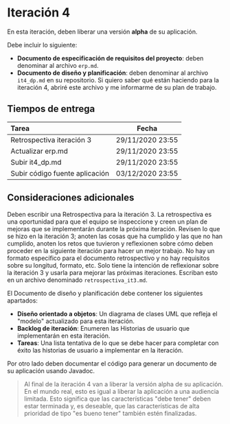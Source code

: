 # Iteración 4

En esta iteración, deben liberar una versión **alpha** de su aplicación. 

Debe incluir lo siguiente:

- **Documento de especificación de requisitos del proyecto**: deben denominar al archivo `erp.md`. 
- **Documento de diseño y planificación**: deben denominar al archivo `it4_dp.md` en su repositorio. Si quiero saber qué están haciendo para la iteración 4, abriré este archivo y me informarme de su plan de trabajo.

## Tiempos de entrega

| Tarea                                   |  Fecha           |
|:----------------------------------------|:----------------:|
| Retrospectiva iteración 3               | 29/11/2020 23:55 |
| Actualizar erp.md                       | 29/11/2020 23:55 |
| Subir it4_dp.md                         | 29/11/2020 23:55 |
| Subir código fuente aplicación          | 03/12/2020 23:55 |

## Consideraciones adicionales

Deben escribir una Retrospectiva para la iteración 3. La retrospectiva es una oportunidad para que el equipo se inspeccione y creen un plan de mejoras que se implementarán durante la próxima iteración. Revisen lo que se hizo en la iteración 3; anoten las cosas que ha cumplido y las que no han cumplido, anoten los retos que tuvieron y reflexionen sobre cómo deben proceder en la siguiente iteración para hacer un mejor trabajo. No hay un formato específico para el documento retrospectivo y no hay requisitos sobre su longitud, formato, etc. Solo tiene la intención de reflexionar sobre la iteración 3 y usarla para mejorar las próximas iteraciones. Escriban esto en un archivo denominado `retrospectiva_it3.md`.

El Documento de diseño y planificación debe contener los siguientes apartados:
- **Diseño orientado a objetos**: Un diagrama de clases UML que refleja el "modelo" actualizado para esta iteración.
- **Backlog de iteración**: Enumeren las Historias de usuario que implementarán en esta iteración.
- **Tareas**: Una lista tentativa de lo que se debe hacer para completar con éxito las historias de usuario a implementar en la iteración.

Por otro lado deben documentar el código para generar un documento de su aplicación usando Javadoc.

> Al final de la iteración 4 van a liberar la versión alpha de su aplicación. En el mundo real, esto es igual a liberar la aplicación a una audiencia limitada. Esto significa que las características "debe tener" deben estar terminada y, es deseable, que las características  de alta prioridad de tipo "es bueno tener" también estén finalizadas.